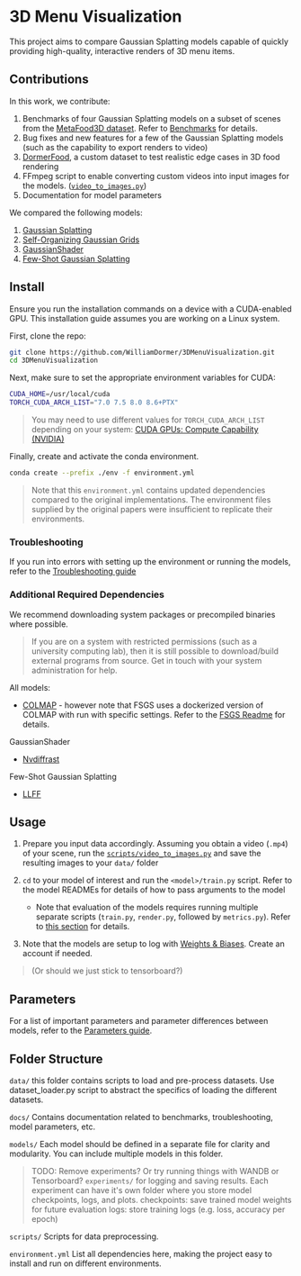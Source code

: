 # 3D Menu Visualization

This project aims to compare Gaussian Splatting models capable of quickly providing high-quality, interactive renders of 3D menu items.

## Contributions

In this work, we contribute:

1. Benchmarks of four Gaussian Splatting models on a subset of scenes from the [MetaFood3D dataset](http://arxiv.org/abs/2409.01966). Refer to [Benchmarks](./docs/BENCHMARKS.md) for details.
2. Bug fixes and new features for a few of the Gaussian Splatting models (such as the capability to export renders to video)
3. [DormerFood](/), a custom dataset to test realistic edge cases in 3D food rendering
3. FFmpeg script to enable converting custom videos into input images for the models. ([`video_to_images.py`](./scripts/video_to_images.py))
4. Documentation for model parameters

We compared the following models:

1. [Gaussian Splatting](https://github.com/graphdeco-inria/gaussian-splatting)
2. [Self-Organizing Gaussian Grids](https://github.com/fraunhoferhhi/Self-Organizing-Gaussians/tree/main)
3. [GaussianShader](https://github.com/Asparagus15/GaussianShader)
4. [Few-Shot Gaussian Splatting](https://github.com/VITA-Group/FSGS)

## Install

Ensure you run the installation commands on a device with a CUDA-enabled GPU.
This installation guide assumes you are working on a Linux system.

First, clone the repo:

```bash
git clone https://github.com/WilliamDormer/3DMenuVisualization.git
cd 3DMenuVisualization
```

Next, make sure to set the appropriate environment variables for CUDA:

```bash
CUDA_HOME=/usr/local/cuda
TORCH_CUDA_ARCH_LIST="7.0 7.5 8.0 8.6+PTX"
```

> You may need to use different values for `TORCH_CUDA_ARCH_LIST` depending on your system: [CUDA GPUs: Compute Capability (NVIDIA)](https://developer.nvidia.com/cuda-gpus)

Finally, create and activate the conda environment.

```bash
conda create --prefix ./env -f environment.yml
```

> Note that this `environment.yml` contains updated dependencies compared to the original implementations. The environment files supplied by the original papers were insufficient to replicate their environments.

### Troubleshooting

If you run into errors with setting up the environment or running the models, refer to the [Troubleshooting guide](./docs/TROUBLESHOOTING.md)

### Additional Required Dependencies

We recommend downloading system packages or precompiled binaries where possible.

> If you are on a system with restricted permissions (such as a university computing lab), then it is still possible to download/build external programs from source. Get in touch with your system administration for help.

All models:

- [COLMAP](https://colmap.github.io/install.html) - however note that FSGS uses a dockerized version of COLMAP with run with specific settings. Refer to the [FSGS Readme](https://github.com/VITA-Group/FSGS) for details.

GaussianShader

- [Nvdiffrast](https://nvlabs.github.io/nvdiffrast/)

Few-Shot Gaussian Splatting

- [LLFF](https://github.com/Fyusion/LLFF)

## Usage

1. Prepare you input data accordingly. Assuming you obtain a video (`.mp4`) of your scene, run the [`scripts/video_to_images.py`](./scripts/video_to_images.py) and save the resulting images to your `data/` folder
2. `cd` to your model of interest and run the `<model>/train.py` script. Refer to the model READMEs for details of how to pass arguments to the model

    - Note that evaluation of the models requires running multiple separate scripts (`train.py`, `render.py`, followed by `metrics.py`). Refer to [this section](https://github.com/WilliamDormer/3DMenuVisualization/tree/main/models/gaussian-splatting#evaluation) for details.
3. Note that the models are setup to log with [Weights & Biases](https://wandb.ai/site/). Create an account if needed. 

> (Or should we just stick to tensorboard?)

## Parameters

For a list of important parameters and parameter differences between models, refer to the [Parameters guide](./docs/PARAMS.md).

## Folder Structure

`data/`
this folder contains scripts to load and pre-process datasets. Use dataset_loader.py script to abstract the specifics of loading the different datasets.

`docs/`
Contains documentation related to benchmarks, troubleshooting, model parameters, etc.

`models/`
Each model should be defined in a separate file for clarity and modularity. You can include multiple models in this folder.

<!-- `configs/`
use a YAML file to store hyperparameters and other configurations. This makes it easy to tweak and manage different experiments -->

> TODO: Remove experiments? Or try running things with WANDB or Tensorboard?
`experiments/`
for logging and saving results. Each experiment can have it's own folder where you store model checkpoints, logs, and plots. 
    checkpoints: save trained model weights for future evaluation
    logs: store training logs (e.g. loss, accuracy per epoch)

`scripts/`
Scripts for data preprocessing.

<!-- `train.py`
This script orchestrates the training process. It loads models, datasets and hyperparameters from the config file, and tracks progress using a logging mechanism. -->

<!-- `evaluate.py`
This script can be used to evaluate a trained model on validation or test data. -->

`environment.yml`
List all dependencies here, making the project easy to install and run on different environments.

